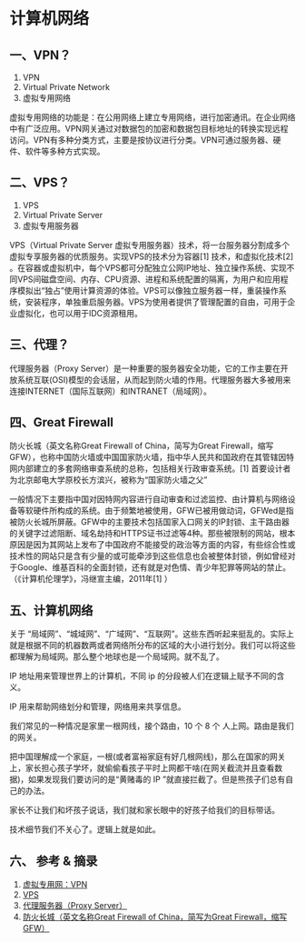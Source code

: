 # 计算机网络

## 一、VPN？
1. VPN
2. Virtual Private Network 
3. 虚拟专用网络

虚拟专用网络的功能是：在公用网络上建立专用网络，进行加密通讯。在企业网络中有广泛应用。VPN网关通过对数据包的加密和数据包目标地址的转换实现远程访问。VPN有多种分类方式，主要是按协议进行分类。VPN可通过服务器、硬件、软件等多种方式实现。

## 二、VPS？
1. VPS
2. Virtual Private Server 
3. 虚拟专用服务器

VPS（Virtual Private Server 虚拟专用服务器）技术，将一台服务器分割成多个虚拟专享服务器的优质服务。实现VPS的技术分为容器[1]  技术，和虚拟化技术[2]  。在容器或虚拟机中，每个VPS都可分配独立公网IP地址、独立操作系统、实现不同VPS间磁盘空间、内存、CPU资源、进程和系统配置的隔离，为用户和应用程序模拟出“独占”使用计算资源的体验。VPS可以像独立服务器一样，重装操作系统，安装程序，单独重启服务器。VPS为使用者提供了管理配置的自由，可用于企业虚拟化，也可以用于IDC资源租用。

## 三、代理？
代理服务器（Proxy Server）是一种重要的服务器安全功能，它的工作主要在开放系统互联(OSI)模型的会话层，从而起到防火墙的作用。代理服务器大多被用来连接INTERNET（国际互联网）和INTRANET（局域网）。


## 四、Great Firewall
防火长城（英文名称Great Firewall of China，简写为Great Firewall，缩写GFW），也称中国防火墙或中国国家防火墙，指中华人民共和国政府在其管辖因特网内部建立的多套网络审查系统的总称，包括相关行政审查系统。[1]  首要设计者为北京邮电大学原校长方滨兴，被称为“国家防火墙之父”

一般情况下主要指中国对因特网内容进行自动审查和过滤监控、由计算机与网络设备等软硬件所构成的系统。由于频繁地被使用，GFW已被用做动词，GFWed是指被防火长城所屏蔽。GFW中的主要技术包括国家入口网关的IP封锁、主干路由器的关键字过滤阻断、域名劫持和HTTPS证书过滤等4种。那些被限制的网站，根本原因是因为其网站上发布了中国政府不能接受的政治等方面的内容，有些综合性或技术性的网站只是含有少量的或可能牵涉到这些信息也会被整体封锁，例如曾经对于Google、维基百科的全面封锁，还有就是对色情、青少年犯罪等网站的禁止。（《计算机伦理学》，冯继宣主编，2011年[1]  ）


## 五、计算机网络
关于 “局域网”、“城域网”、“广域网”、“互联网”。这些东西听起来挺乱的。实际上就是根据不同的机器数两或者网络所分布的区域的大小进行划分。我们可以将这些都理解为局域网。那么整个地球也是一个局域网。就不乱了。

IP 地址用来管理世界上的计算机，不同 ip 的分段被人们在逻辑上赋予不同的含义。

IP 用来帮助网络划分和管理，网络用来共享信息。

我们常见的一种情况是家里一根网线，接个路由，10 个 8 个 人上网。路由是我们的网关。

把中国理解成一个家庭，一根(或者富裕家庭有好几根网线)，那么在国家的网关上，家长担心孩子学坏，就偷偷看孩子平时上网都干啥(在网关截流并且查看数据)，如果发现我们要访问的是“黄赌毒的 IP ”就直接拦截了。但是熊孩子们总有自己的办法。

家长不让我们和坏孩子说话，我们就和家长眼中的好孩子给我们的目标带话。

技术细节我们不关心了。逻辑上就是如此。

## 六、 参考 & 摘录
1. [虚拟专用网：VPN](https://baike.baidu.com/item/虚拟专用网络/8747869?fr=aladdin&fromid=382304&fromtitle=VPN)
2. [VPS](https://baike.baidu.com/item/VPS/11053576?fr=aladdin)
3. [代理服务器（Proxy Server）](https://baike.baidu.com/item/代理/3242667?fr=aladdin)
4. [防火长城（英文名称Great Firewall of China，简写为Great Firewall，缩写GFW）](https://baike.baidu.com/item/great%20firewall/4843556?fr=aladdin)
